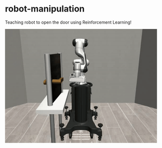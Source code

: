 # robot-manipulation
Teaching robot to open the door using Reinforcement Learning!

![Robot Manipulation Video](./thumbnails/video-ezgif.com-video-to-gif-converter.gif)